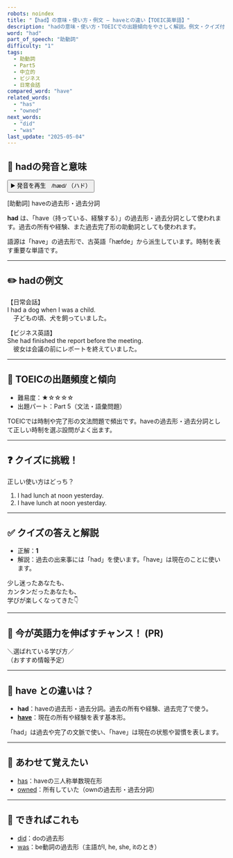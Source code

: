 ```yaml
---
robots: noindex
title: "【had】の意味・使い方・例文 ― haveとの違い【TOEIC英単語】"
description: "hadの意味・使い方・TOEICでの出題傾向をやさしく解説。例文・クイズ付きでhaveとの違いもわかりやすく学べます。"
word: "had"
part_of_speech: "助動詞"
difficulty: "1"
tags:
  - 助動詞
  - Part5
  - 中立的
  - ビジネス
  - 日常会話
compared_word: "have"
related_words:
  - "has"
  - "owned"
next_words:
  - "did"
  - "was"
last_update: "2025-05-04"
---
```


## 🔰 hadの発音と意味

<button class="play-audio" onclick="playTTS('had')">
  <span class="play-audio-main">
    ▶️ 発音を再生　/hæd/
  </span>
  <span class="play-audio-sub">
    （ハド）
  </span>
</button>

[助動詞] haveの過去形・過去分詞

**had** は、「have（持っている、経験する）」の過去形・過去分詞として使われます。過去の所有や経験、また過去完了形の助動詞としても使われます。

語源は「have」の過去形で、古英語「hæfde」から派生しています。時制を表す重要な単語です。

---

## ✏️ hadの例文

【日常会話】  
I had a dog when I was a child.  
　子どもの頃、犬を飼っていました。

【ビジネス英語】  
She had finished the report before the meeting.  
　彼女は会議の前にレポートを終えていました。

---

## 🎯 TOEICの出題頻度と傾向

- 難易度：★☆☆☆☆
- 出題パート：Part 5（文法・語彙問題）

TOEICでは時制や完了形の文法問題で頻出です。haveの過去形・過去分詞として正しい時制を選ぶ設問がよく出ます。

---

## ❓ クイズに挑戦！

正しい使い方はどっち？

1. I had lunch at noon yesterday.  
2. I have lunch at noon yesterday.

---

## ✅ クイズの答えと解説

- 正解：**1**
- 解説：過去の出来事には「had」を使います。「have」は現在のことに使います。

少し迷ったあなたも、  
カンタンだったあなたも、  
学びが楽しくなってきた👇️

---

## 🚀 今が英語力を伸ばすチャンス！ (PR)

<div class="info-center">
＼選ばれている学び方／<br>  
（おすすめ情報予定）
</div>

---

## 🤔  have との違いは？

- **had**：haveの過去形・過去分詞。過去の所有や経験、過去完了で使う。
- **[have](/word/have)**：現在の所有や経験を表す基本形。

「had」は過去や完了の文脈で使い、「have」は現在の状態や習慣を表します。

---

## 🧩 あわせて覚えたい

- [has](/word/has)：haveの三人称単数現在形
- [owned](/word/owned)：所有していた（ownの過去形・過去分詞）

---

## 📖 できればこれも

- [did](/word/did)：doの過去形
- [was](/word/was)：be動詞の過去形（主語がI, he, she, itのとき）

<!-- cvid: aid43_bid31 -->
